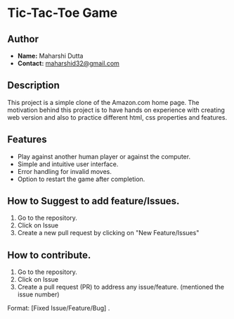 # Tic-Tac-Toe Game

## Author
- **Name:** Maharshi Dutta
- **Contact:** maharshid32@gmail.com

## Description
This project is a simple clone of the Amazon.com home page. The motivation behind this project is to have hands on experience with creating web version and also to practice different html, css properties and features.

## Features
- Play against another human player or against the computer.
- Simple and intuitive user interface.
- Error handling for invalid moves.
- Option to restart the game after completion.

## How to Suggest to add feature/Issues. 
1. Go to the repository. 
2. Click on Issue
3. Create a new pull request by clicking on "New Feature/Issues"

## How to contribute. 
1. Go to the repository. 
2. Click on Issue
2. Create a pull request (PR) to address any issue/feature. (mentioned the issue number)

Format: 
<Issue number> [Fixed Issue/Feature/Bug] <Brief description of what you did>.
<!-- ## Dependencies
- Latest version of Chrome, Firefox, Edge browser. 

## Acknowledgments
- This project was inspired by the simplicity and elegance of the Tic-Tac-Toe game.


## License
This project is licensed under the MIT License - see the [LICENSE](/Amazon_c/LICENSE) file for details. -->

